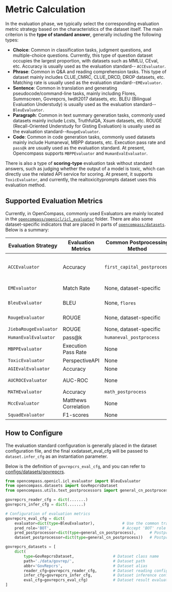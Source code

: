# Metric Calculation

In the evaluation phase, we typically select the corresponding evaluation metric strategy based on the characteristics of the dataset itself. The main criterion is the **type of standard answer**, generally including the following types:

- **Choice**: Common in classification tasks, judgment questions, and multiple-choice questions. Currently, this type of question dataset occupies the largest proportion, with datasets such as MMLU, CEval, etc. Accuracy is usually used as the evaluation standard-- `ACCEvaluator`.
- **Phrase**: Common in Q&A and reading comprehension tasks. This type of dataset mainly includes CLUE_CMRC, CLUE_DRCD, DROP datasets, etc. Matching rate is usually used as the evaluation standard--`EMEvaluator`.
- **Sentence**: Common in translation and generating pseudocode/command-line tasks, mainly including Flores, Summscreen, Govrepcrs, Iwdlt2017 datasets, etc. BLEU (Bilingual Evaluation Understudy) is usually used as the evaluation standard--`BleuEvaluator`.
- **Paragraph**: Common in text summary generation tasks, commonly used datasets mainly include Lcsts, TruthfulQA, Xsum datasets, etc. ROUGE (Recall-Oriented Understudy for Gisting Evaluation) is usually used as the evaluation standard--`RougeEvaluator`.
- **Code**: Common in code generation tasks, commonly used datasets mainly include Humaneval, MBPP datasets, etc. Execution pass rate and `pass@k` are usually used as the evaluation standard. At present, Opencompass supports `MBPPEvaluator` and `HumanEvalEvaluator`.

There is also a type of **scoring-type** evaluation task without standard answers, such as judging whether the output of a model is toxic, which can directly use the related API service for scoring. At present, it supports `ToxicEvaluator`, and currently, the realtoxicityprompts dataset uses this evaluation method.

## Supported Evaluation Metrics

Currently, in OpenCompass, commonly used Evaluators are mainly located in the [`opencompass/openicl/icl_evaluator`](https://github.com/open-compass/opencompass/tree/main/opencompass/openicl/icl_evaluator) folder. There are also some dataset-specific indicators that are placed in parts of [`opencompass/datasets`](https://github.com/open-compass/opencompass/tree/main/opencompass/datasets). Below is a summary:

| Evaluation Strategy   | Evaluation Metrics   | Common Postprocessing Method | Datasets                                                             |
| --------------------- | -------------------- | ---------------------------- | -------------------------------------------------------------------- |
| `ACCEvaluator`        | Accuracy             | `first_capital_postprocess`  | agieval, ARC, bbh, mmlu, ceval, commonsenseqa, crowspairs, hellaswag |
| `EMEvaluator`         | Match Rate           | None, dataset-specific       | drop, CLUE_CMRC, CLUE_DRCD                                           |
| `BleuEvaluator`       | BLEU                 | None, `flores`               | flores, iwslt2017, summscreen, govrepcrs                             |
| `RougeEvaluator`      | ROUGE                | None, dataset-specific       | truthfulqa, Xsum, XLSum                                              |
| `JiebaRougeEvaluator` | ROUGE                | None, dataset-specific       | lcsts                                                                |
| `HumanEvalEvaluator`  | pass@k               | `humaneval_postprocess`      | humaneval_postprocess                                                |
| `MBPPEvaluator`       | Execution Pass Rate  | None                         | mbpp                                                                 |
| `ToxicEvaluator`      | PerspectiveAPI       | None                         | realtoxicityprompts                                                  |
| `AGIEvalEvaluator`    | Accuracy             | None                         | agieval                                                              |
| `AUCROCEvaluator`     | AUC-ROC              | None                         | jigsawmultilingual, civilcomments                                    |
| `MATHEvaluator`       | Accuracy             | `math_postprocess`           | math                                                                 |
| `MccEvaluator`        | Matthews Correlation | None                         | --                                                                   |
| `SquadEvaluator`      | F1-scores            | None                         | --                                                                   |

## How to Configure

The evaluation standard configuration is generally placed in the dataset configuration file, and the final xxdataset_eval_cfg will be passed to `dataset.infer_cfg` as an instantiation parameter.

Below is the definition of `govrepcrs_eval_cfg`, and you can refer to [configs/datasets/govrepcrs](https://github.com/open-compass/opencompass/tree/main/configs/datasets/govrepcrs).

```python
from opencompass.openicl.icl_evaluator import BleuEvaluator
from opencompass.datasets import GovRepcrsDataset
from opencompass.utils.text_postprocessors import general_cn_postprocess

govrepcrs_reader_cfg = dict(.......)
govrepcrs_infer_cfg = dict(.......)

# Configuration of evaluation metrics
govrepcrs_eval_cfg = dict(
    evaluator=dict(type=BleuEvaluator),            # Use the common translator evaluator BleuEvaluator
    pred_role='BOT',                               # Accept 'BOT' role output
    pred_postprocessor=dict(type=general_cn_postprocess),      # Postprocessing of prediction results
    dataset_postprocessor=dict(type=general_cn_postprocess))   # Postprocessing of dataset standard answers

govrepcrs_datasets = [
    dict(
        type=GovRepcrsDataset,                 # Dataset class name
        path='./data/govrep/',                 # Dataset path
        abbr='GovRepcrs',                      # Dataset alias
        reader_cfg=govrepcrs_reader_cfg,       # Dataset reading configuration file, configure its reading split, column, etc.
        infer_cfg=govrepcrs_infer_cfg,         # Dataset inference configuration file, mainly related to prompt
        eval_cfg=govrepcrs_eval_cfg)           # Dataset result evaluation configuration file, evaluation standard, and preprocessing and postprocessing.
]
```
